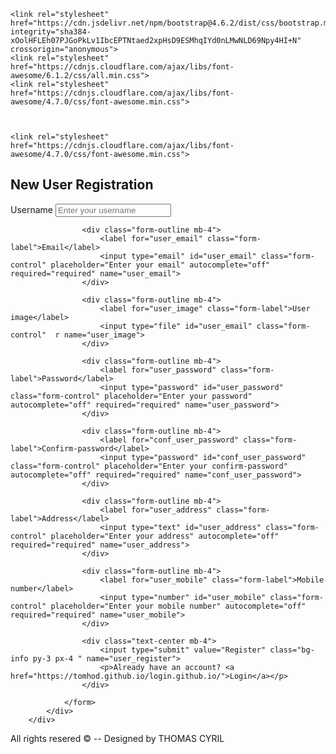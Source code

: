 


<html lang="en">
<head>
    <meta charset="UTF-8">
    <meta http-equiv="X-UA-Compatible" content="IE=edge">
    <meta name="viewport" content="width=device-width, initial-scale=1.0">
    <title>Document</title>
    
    <link rel="stylesheet" href="https://cdn.jsdelivr.net/npm/bootstrap@4.6.2/dist/css/bootstrap.min.css" integrity="sha384-xOolHFLEh07PJGoPkLv1IbcEPTNtaed2xpHsD9ESMhqIYd0nLMwNLD69Npy4HI+N" crossorigin="anonymous">
    <link rel="stylesheet" href="https://cdnjs.cloudflare.com/ajax/libs/font-awesome/6.1.2/css/all.min.css">
    <link rel="stylesheet" href="https://cdnjs.cloudflare.com/ajax/libs/font-awesome/4.7.0/css/font-awesome.min.css">

    
    
    <link rel="stylesheet" href="https://cdnjs.cloudflare.com/ajax/libs/font-awesome/4.7.0/css/font-awesome.min.css">
  <link rel="stylesheet" href="https://maxcdn.bootstrapcdn.com/bootstrap/3.4.1/css/bootstrap.min.css">
  <script src="https://ajax.googleapis.com/ajax/libs/jquery/3.6.0/jquery.min.js"></script>
  <script src="https://maxcdn.bootstrapcdn.com/bootstrap/3.4.1/js/bootstrap.min.js"></script>


  <link rel="stylesheet" href="istyle.css">
</head>
<body>

<div class="container-fluid">
        <h2 class="text-center mx-3">New User Registration</h2>
        <div class="row d-flex align-items-center justify-content-center" >
            <div class="col-lg-12 col-xl-6">
                <form action="" method="post" enctype="multipart/form-data">
                    <div class="form-outline mb-4">
                        <label for="user_username" class="form-label">Username</label>
                        <input type="text" id="user_username" class="form-control" placeholder="Enter your username" autocomplete="off" required="required" name="user_username">
                    </div>

                    <div class="form-outline mb-4">
                        <label for="user_email" class="form-label">Email</label>
                        <input type="email" id="user_email" class="form-control" placeholder="Enter your email" autocomplete="off" required="required" name="user_email">
                    </div>

                    <div class="form-outline mb-4">
                        <label for="user_image" class="form-label">User image</label>
                        <input type="file" id="user_email" class="form-control"  r name="user_image">
                    </div>
                    
                    <div class="form-outline mb-4">
                        <label for="user_password" class="form-label">Password</label>
                        <input type="password" id="user_password" class="form-control" placeholder="Enter your password" autocomplete="off" required="required" name="user_password">
                    </div>

                    <div class="form-outline mb-4">
                        <label for="conf_user_password" class="form-label">Confirm-password</label>
                        <input type="password" id="conf_user_password" class="form-control" placeholder="Enter your confirm-password" autocomplete="off" required="required" name="conf_user_password">
                    </div>

                    <div class="form-outline mb-4">
                        <label for="user_address" class="form-label">Address</label>
                        <input type="text" id="user_address" class="form-control" placeholder="Enter your address" autocomplete="off" required="required" name="user_address">
                    </div>

                    <div class="form-outline mb-4">
                        <label for="user_mobile" class="form-label">Mobile number</label>
                        <input type="number" id="user_mobile" class="form-control" placeholder="Enter your mobile number" autocomplete="off" required="required" name="user_mobile">
                    </div>

                    <div class="text-center mb-4">
                        <input type="submit" value="Register" class="bg-info py-3 px-4 " name="user_register">
                        <p>Already have an account? <a href="https://tomhod.github.io/login.github.io/">Login</a></p>
                    </div>

                </form>
            </div>
        </div>
</div>
<div class="bg-info p-3 text-center">
    <p>All rights resered © -- Designed by THOMAS CYRIL</p>
</div>




<script src="https://cdn.jsdelivr.net/npm/jquery@3.5.1/dist/jquery.slim.min.js" integrity="sha384-DfXdz2htPH0lsSSs5nCTpuj/zy4C+OGpamoFVy38MVBnE+IbbVYUew+OrCXaRkfj" crossorigin="anonymous"></script>
<script src="https://cdn.jsdelivr.net/npm/bootstrap@4.6.2/dist/js/bootstrap.bundle.min.js" integrity="sha384-Fy6S3B9q64WdZWQUiU+q4/2Lc9npb8tCaSX9FK7E8HnRr0Jz8D6OP9dO5Vg3Q9ct" crossorigin="anonymous"></script>
</body>
</html>

